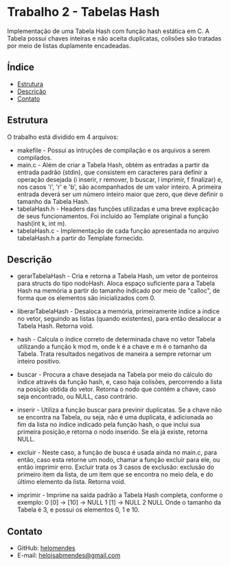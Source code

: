 # Trabalho 2 - Tabelas Hash

Implementação de uma Tabela Hash com função hash estática em C.
A Tabela possui chaves inteiras e não aceita duplicatas, colisões são tratadas por meio de listas duplamente encadeadas.

## Índice

* [Estrutura](estrutura)
* [Descrição](descrição)
* [Contato](contato)

## Estrutura

O trabalho está dividido em 4 arquivos:
* makefile - Possui as intruções de compilação e os arquivos a serem compilados.
* main.c - Além de criar a Tabela Hash, obtém as entradas a partir da entrada padrão (stdin), que consistem em caracteres para definir a operação desejada (i inserir, r remover, b buscar, l imprimir, f finalizar) e, nos casos 'i', 'r' e 'b', são acompanhados de um valor inteiro. A primeira entrada deverá ser um número inteiro maior que zero, que deve definir o tamanho da Tabela Hash.
* tabelaHash.h - Headers das funções utilizadas e uma breve explicação de seus funcionamentos. Foi incluído ao Template original a função hash(int k, int m).
* tabelaHash.c - Implementação de cada função apresentada no arquivo tabelaHash.h a partir do Template fornecido.

## Descrição

* gerarTabelaHash - Cria e retorna a Tabela Hash, um vetor de ponteiros para structs do tipo nodoHash. Aloca espaço suficiente para a Tabela Hash na memória a partir do tamanho indicado por meio de "calloc", de forma que os elementos são inicializados com 0.

* liberarTabelaHash - Desaloca a memória, primeiramente índice a índice no vetor, seguindo as listas (quando existentes), para então desalocar a Tabela Hash. Retorna void.

* hash - Calcula o índice correto de determinada chave no vetor Tabela utilizando a função k mod m, onde k é a chave e m é o tamanho da Tabela. Trata resultados negativos de maneira a sempre retornar um inteiro positivo.

* buscar - Procura a chave desejada na Tabela por meio do cálculo do índice através da função hash, e, caso haja colisões, percorrendo a lista na posição obtida do vetor. Retorna o nodo que contém a chave, caso seja encontrado, ou NULL, caso contrário.

* inserir - Utiliza a função buscar para previnir duplicatas. Se a chave não se encontra na Tabela, ou seja, não é uma duplicata, é adicionada ao fim da lista no índice indicado pela função hash, o que inclui sua primeira posição,e retorna o nodo inserido. Se ela já existe, retorna NULL.

* excluir - Neste caso, a função de busca é usada ainda no main.c, para então, caso esta retorne um nodo, chamar a função excluir para ele, ou então imprimir erro. Excluir trata os 3 casos de exclusão: exclusão do primeiro item da lista, de um item que se encontra no meio dela, e do último elemento da lista. Retorna void.

* imprimir - Imprime na saída padrão a Tabela Hash completa, conforme o exemplo:
0 [0] -> [10] -> NULL
1 [1] -> NULL
2 NULL
Onde o tamanho da Tabela é 3, e possui os elementos 0, 1 e 10.

## Contato

* GitHub: [helomendes](https://github.com/helomendes)
* E-mail: heloisabmendes@gmail.com
